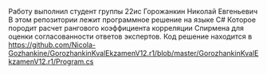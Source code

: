 Работу выполнил студент группы 22ис Горожанкин Николай Евгеньевич 
В этом репозитории лежит программное решение на языке С# 
Которое породит расчет рангового коэффициента корреляции
Спирмена для оценки согласованности ответов экспертов.
Код решение находится в https://github.com/Nicola-Gozhankine/GorozhankinKvalEkzamenV12.r1/blob/master/GorozhankinKvalEkzamenV12.r1/Program.cs

